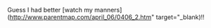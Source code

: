 Guess I had better [watch my manners](http://www.parentmap.com/april_06/0406_2.htm" target="_blank)!!